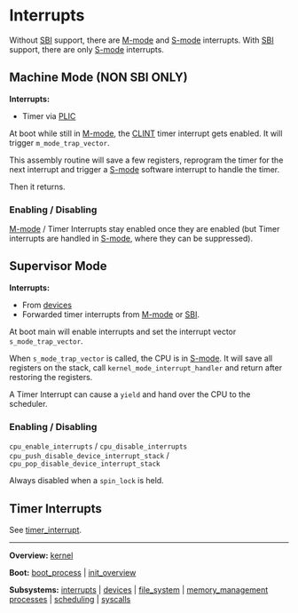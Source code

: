 # Interrupts

Without [SBI](../../riscv/SBI.md) support, there are [M-mode](../../riscv/M-mode.md) and [S-mode](../../riscv/S-mode.md) interrupts.
With [SBI](../../riscv/SBI.md) support, there are only [S-mode](../../riscv/S-mode.md) interrupts.


## Machine Mode (NON SBI ONLY)

**Interrupts:**
-  Timer via [PLIC](../../riscv/PLIC.md)

At boot while still in [M-mode](../../riscv/M-mode.md), the [CLINT](../../riscv/CLINT.md) timer interrupt gets enabled. It will trigger `m_mode_trap_vector`. 

This assembly routine will save a few registers, reprogram the timer for the next interrupt and trigger a [S-mode](../../riscv/S-mode.md) software interrupt to handle the timer.

Then it returns. 

### Enabling / Disabling

[M-mode](../../riscv/M-mode.md) / Timer Interrupts stay enabled once they are enabled (but Timer interrupts are handled in [S-mode](../../riscv/S-mode.md), where they can be suppressed).


## Supervisor Mode

**Interrupts:**
- From [devices](../devices/devices.md)
- Forwarded timer interrupts from [M-mode](../../riscv/M-mode.md) or [SBI](../../riscv/SBI.md).

At boot main will enable interrupts and set the interrupt vector `s_mode_trap_vector`.

When `s_mode_trap_vector` is called, the CPU is in [S-mode](../../riscv/S-mode.md). It will save all registers on the stack, call `kernel_mode_interrupt_handler` and return after restoring the registers.

A Timer Interrupt can cause a `yield` and hand over the CPU to the scheduler.

### Enabling / Disabling

`cpu_enable_interrupts` / `cpu_disable_interrupts`
`cpu_push_disable_device_interrupt_stack` / `cpu_pop_disable_device_interrupt_stack`

Always disabled when a `spin_lock` is held.


## Timer Interrupts

See [timer_interrupt](timer_interrupt.md).


---
**Overview:** [kernel](../kernel.md)

**Boot:** [boot_process](../overview/boot_process.md) | [init_overview](../overview/init_overview.md)

**Subsystems:** [interrupts](interrupts.md) | [devices](../devices/devices.md) | [file_system](../file_system/file_system.md) | [memory_management](../mm/memory_management.md)
[processes](../processes/processes.md) | [scheduling](../processes/scheduling.md) | [syscalls](../syscalls/syscalls.md)
